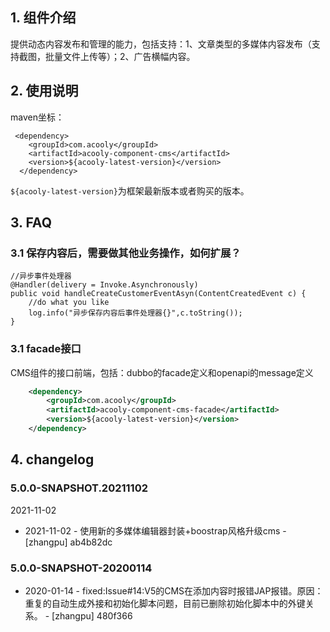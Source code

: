 <!-- title: CMS组件  -->
<!-- name: acooly-component-cms -->
<!-- type: app -->
<!-- author: zhangpu -->
<!-- date: 2019-11-24 -->
## 1. 组件介绍
提供动态内容发布和管理的能力，包括支持：1、文章类型的多媒体内容发布（支持截图，批量文件上传等）；2、广告横幅内容。

## 2. 使用说明

maven坐标：

     <dependency>
        <groupId>com.acooly</groupId>
        <artifactId>acooly-component-cms</artifactId>
        <version>${acooly-latest-version}</version>
      </dependency>

`${acooly-latest-version}`为框架最新版本或者购买的版本。

## 3. FAQ

### 3.1 保存内容后，需要做其他业务操作，如何扩展？

    //异步事件处理器
    @Handler(delivery = Invoke.Asynchronously)
    public void handleCreateCustomerEventAsyn(ContentCreatedEvent c) {
        //do what you like
        log.info("异步保存内容后事件处理器{}",c.toString());
    }

### 3.1 facade接口

CMS组件的接口前端，包括：dubbo的facade定义和openapi的message定义

```xml
    <dependency>
        <groupId>com.acooly</groupId>
        <artifactId>acooly-component-cms-facade</artifactId>
        <version>${acooly-latest-version}</version>
    </dependency>
```

## 4. changelog

### 5.0.0-SNAPSHOT.20211102

2021-11-02

* 2021-11-02 - 使用新的多媒体编辑器封装+boostrap风格升级cms - [zhangpu] ab4b82dc

### 5.0.0-SNAPSHOT-20200114

* 2020-01-14 - fixed:Issue#14:V5的CMS在添加内容时报错JAP报错。原因：重复的自动生成外接和初始化脚本问题，目前已删除初始化脚本中的外键关系。 - [zhangpu] 480f366



